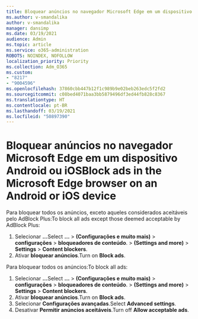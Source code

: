 ```yaml
---
title: Bloquear anúncios no navegador Microsoft Edge em um dispositivo Android ou iOS
ms.author: v-smandalika
author: v-smandalika
manager: dansimp
ms.date: 03/19/2021
audience: Admin
ms.topic: article
ms.service: o365-administration
ROBOTS: NOINDEX, NOFOLLOW
localization_priority: Priority
ms.collection: Adm_O365
ms.custom:
- "8217"
- "9004596"
ms.openlocfilehash: 37860cbb447b12f1c989b9e02beb263edc5f2fd2
ms.sourcegitcommit: c08bed4071baa3bb5879496df3ed44fb828c8367
ms.translationtype: HT
ms.contentlocale: pt-BR
ms.lasthandoff: 03/19/2021
ms.locfileid: "50897390"
---
```

# <a name="block-ads-in-the-microsoft-edge-browser-on-an-android-or-ios-device"></a><span data-ttu-id="74a53-102">Bloquear anúncios no navegador Microsoft Edge em um dispositivo Android ou iOS</span><span class="sxs-lookup"><span data-stu-id="74a53-102">Block ads in the Microsoft Edge browser on an Android or iOS device</span></span>

<span data-ttu-id="74a53-103">Para bloquear todos os anúncios, exceto aqueles considerados aceitáveis pelo AdBlock Plus:</span><span class="sxs-lookup"><span data-stu-id="74a53-103">To block all ads except those deemed acceptable by AdBlock Plus:</span></span>
1. <span data-ttu-id="74a53-104">Selecionar **...**</span><span class="sxs-lookup"><span data-stu-id="74a53-104">Select **…**</span></span><span data-ttu-id="74a53-105"> > **(Configurações e muito mais)** > **configurações** > **bloqueadores de conteúdo**.</span><span class="sxs-lookup"><span data-stu-id="74a53-105"> > **(Settings and more)** > **Settings** > **Content blockers**.</span></span>
2. <span data-ttu-id="74a53-106">Ativar **bloquear anúncios**.</span><span class="sxs-lookup"><span data-stu-id="74a53-106">Turn on **Block ads**.</span></span>

<span data-ttu-id="74a53-107">Para bloquear todos os anúncios:</span><span class="sxs-lookup"><span data-stu-id="74a53-107">To block all ads:</span></span>
1. <span data-ttu-id="74a53-108">Selecionar **...**</span><span class="sxs-lookup"><span data-stu-id="74a53-108">Select **…**</span></span><span data-ttu-id="74a53-109"> > **(Configurações e muito mais)** > **configurações** > **bloqueadores de conteúdo**.</span><span class="sxs-lookup"><span data-stu-id="74a53-109"> > **(Settings and more)** > **Settings** > **Content blockers**.</span></span>
2. <span data-ttu-id="74a53-110">Ativar **bloquear anúncios**.</span><span class="sxs-lookup"><span data-stu-id="74a53-110">Turn on **Block ads**.</span></span>
3. <span data-ttu-id="74a53-111">Selecionar **Configurações avançadas**.</span><span class="sxs-lookup"><span data-stu-id="74a53-111">Select **Advanced settings**.</span></span>
4. <span data-ttu-id="74a53-112">Desativar **Permitir anúncios aceitáveis**.</span><span class="sxs-lookup"><span data-stu-id="74a53-112">Turn off **Allow acceptable ads**.</span></span>